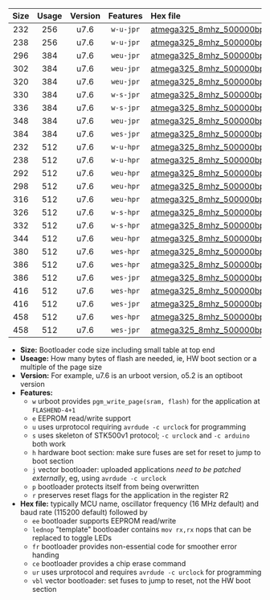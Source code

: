 |Size|Usage|Version|Features|Hex file|
|:-:|:-:|:-:|:-:|:--|
|232|256|u7.6|`w-u-jpr`|[atmega325_8mhz_500000bps_ur_vbl.hex](https://raw.githubusercontent.com/stefanrueger/urboot/main//atmega325_8mhz_500000bps_ur_vbl.hex)|
|238|256|u7.6|`w-u-jpr`|[atmega325_8mhz_500000bps_lednop_ur_vbl.hex](https://raw.githubusercontent.com/stefanrueger/urboot/main//atmega325_8mhz_500000bps_lednop_ur_vbl.hex)|
|296|384|u7.6|`weu-jpr`|[atmega325_8mhz_500000bps_ee_ur_vbl.hex](https://raw.githubusercontent.com/stefanrueger/urboot/main//atmega325_8mhz_500000bps_ee_ur_vbl.hex)|
|302|384|u7.6|`weu-jpr`|[atmega325_8mhz_500000bps_ee_lednop_ur_vbl.hex](https://raw.githubusercontent.com/stefanrueger/urboot/main//atmega325_8mhz_500000bps_ee_lednop_ur_vbl.hex)|
|320|384|u7.6|`weu-jpr`|[atmega325_8mhz_500000bps_ee_lednop_fr_ur_vbl.hex](https://raw.githubusercontent.com/stefanrueger/urboot/main//atmega325_8mhz_500000bps_ee_lednop_fr_ur_vbl.hex)|
|330|384|u7.6|`w-s-jpr`|[atmega325_8mhz_500000bps_vbl.hex](https://raw.githubusercontent.com/stefanrueger/urboot/main//atmega325_8mhz_500000bps_vbl.hex)|
|336|384|u7.6|`w-s-jpr`|[atmega325_8mhz_500000bps_lednop_vbl.hex](https://raw.githubusercontent.com/stefanrueger/urboot/main//atmega325_8mhz_500000bps_lednop_vbl.hex)|
|348|384|u7.6|`weu-jpr`|[atmega325_8mhz_500000bps_ee_lednop_fr_ce_ur_vbl.hex](https://raw.githubusercontent.com/stefanrueger/urboot/main//atmega325_8mhz_500000bps_ee_lednop_fr_ce_ur_vbl.hex)|
|384|384|u7.6|`wes-jpr`|[atmega325_8mhz_500000bps_ee_vbl.hex](https://raw.githubusercontent.com/stefanrueger/urboot/main//atmega325_8mhz_500000bps_ee_vbl.hex)|
|232|512|u7.6|`w-u-hpr`|[atmega325_8mhz_500000bps_ur.hex](https://raw.githubusercontent.com/stefanrueger/urboot/main//atmega325_8mhz_500000bps_ur.hex)|
|238|512|u7.6|`w-u-hpr`|[atmega325_8mhz_500000bps_lednop_ur.hex](https://raw.githubusercontent.com/stefanrueger/urboot/main//atmega325_8mhz_500000bps_lednop_ur.hex)|
|292|512|u7.6|`weu-hpr`|[atmega325_8mhz_500000bps_ee_ur.hex](https://raw.githubusercontent.com/stefanrueger/urboot/main//atmega325_8mhz_500000bps_ee_ur.hex)|
|298|512|u7.6|`weu-hpr`|[atmega325_8mhz_500000bps_ee_lednop_ur.hex](https://raw.githubusercontent.com/stefanrueger/urboot/main//atmega325_8mhz_500000bps_ee_lednop_ur.hex)|
|316|512|u7.6|`weu-hpr`|[atmega325_8mhz_500000bps_ee_lednop_fr_ur.hex](https://raw.githubusercontent.com/stefanrueger/urboot/main//atmega325_8mhz_500000bps_ee_lednop_fr_ur.hex)|
|326|512|u7.6|`w-s-hpr`|[atmega325_8mhz_500000bps.hex](https://raw.githubusercontent.com/stefanrueger/urboot/main//atmega325_8mhz_500000bps.hex)|
|332|512|u7.6|`w-s-hpr`|[atmega325_8mhz_500000bps_lednop.hex](https://raw.githubusercontent.com/stefanrueger/urboot/main//atmega325_8mhz_500000bps_lednop.hex)|
|344|512|u7.6|`weu-hpr`|[atmega325_8mhz_500000bps_ee_lednop_fr_ce_ur.hex](https://raw.githubusercontent.com/stefanrueger/urboot/main//atmega325_8mhz_500000bps_ee_lednop_fr_ce_ur.hex)|
|380|512|u7.6|`wes-hpr`|[atmega325_8mhz_500000bps_ee.hex](https://raw.githubusercontent.com/stefanrueger/urboot/main//atmega325_8mhz_500000bps_ee.hex)|
|386|512|u7.6|`wes-hpr`|[atmega325_8mhz_500000bps_ee_lednop.hex](https://raw.githubusercontent.com/stefanrueger/urboot/main//atmega325_8mhz_500000bps_ee_lednop.hex)|
|386|512|u7.6|`wes-jpr`|[atmega325_8mhz_500000bps_ee_lednop_vbl.hex](https://raw.githubusercontent.com/stefanrueger/urboot/main//atmega325_8mhz_500000bps_ee_lednop_vbl.hex)|
|416|512|u7.6|`wes-hpr`|[atmega325_8mhz_500000bps_ee_lednop_fr.hex](https://raw.githubusercontent.com/stefanrueger/urboot/main//atmega325_8mhz_500000bps_ee_lednop_fr.hex)|
|416|512|u7.6|`wes-jpr`|[atmega325_8mhz_500000bps_ee_lednop_fr_vbl.hex](https://raw.githubusercontent.com/stefanrueger/urboot/main//atmega325_8mhz_500000bps_ee_lednop_fr_vbl.hex)|
|458|512|u7.6|`wes-hpr`|[atmega325_8mhz_500000bps_ee_lednop_fr_ce.hex](https://raw.githubusercontent.com/stefanrueger/urboot/main//atmega325_8mhz_500000bps_ee_lednop_fr_ce.hex)|
|458|512|u7.6|`wes-jpr`|[atmega325_8mhz_500000bps_ee_lednop_fr_ce_vbl.hex](https://raw.githubusercontent.com/stefanrueger/urboot/main//atmega325_8mhz_500000bps_ee_lednop_fr_ce_vbl.hex)|

- **Size:** Bootloader code size including small table at top end
- **Useage:** How many bytes of flash are needed, ie, HW boot section or a multiple of the page size
- **Version:** For example, u7.6 is an urboot version, o5.2 is an optiboot version
- **Features:**
  + `w` urboot provides `pgm_write_page(sram, flash)` for the application at `FLASHEND-4+1`
  + `e` EEPROM read/write support
  + `u` uses urprotocol requiring `avrdude -c urclock` for programming
  + `s` uses skeleton of STK500v1 protocol; `-c urclock` and `-c arduino` both work
  + `h` hardware boot section: make sure fuses are set for reset to jump to boot section
  + `j` vector bootloader: uploaded applications *need to be patched externally*, eg, using `avrdude -c urclock`
  + `p` bootloader protects itself from being overwritten
  + `r` preserves reset flags for the application in the register R2
- **Hex file:** typically MCU name, oscillator frequency (16 MHz default) and baud rate (115200 default) followed by
  + `ee` bootloader supports EEPROM read/write
  + `lednop` "template" bootloader contains `mov rx,rx` nops that can be replaced to toggle LEDs
  + `fr` bootloader provides non-essential code for smoother error handing
  + `ce` bootloader provides a chip erase command
  + `ur` uses urprotocol and requires `avrdude -c urclock` for programming
  + `vbl` vector bootloader: set fuses to jump to reset, not the HW boot section
